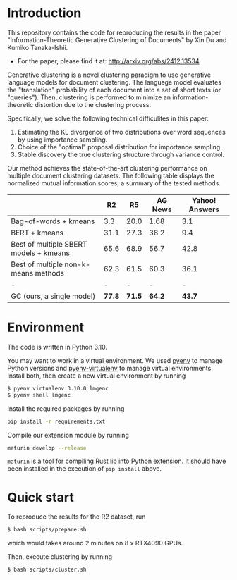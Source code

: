 # Introduction

This repository contains the code for reproducing the results in the paper
"Information-Theoretic Generative Clustering of Documents" by Xin Du and Kumiko Tanaka-Ishii.

- For the paper, please find it at: http://arxiv.org/abs/2412.13534

Generative clustering is a novel clustering paradigm to use generative language
models for document clustering. The language model evaluates the "translation"
probability of each document into a set of short texts (or "queries").
Then, clustering is performed to minimize an information-theoretic distortion
due to the clustering process.

Specifically, we solve the following technical difficulites in this paper:
1. Estimating the KL divergence of two distributions over word sequences by using importance sampling.
2. Choice of the "optimal" proposal distribution for importance sampling.
3. Stable discovery the true clustering structure through variance control.

Our method achieves the state-of-the-art clustering performance on multiple document clustering datasets.
The following table displays the normalized mutual information scores, a summary of the tested methods.

| | R2 | R5 | AG News | Yahoo! Answers |
|-|-|-|-|-|
| Bag-of-words + kmeans | 3.3 | 20.0 | 1.68 | 3.1 | 
| BERT + kmeans | 31.1 | 27.3 | 38.2 | 9.4 |
| Best of multiple SBERT models + kmeans | 65.6 | 68.9 | 56.7 | 42.8 |
| Best of multiple non-k-means methods | 62.3 | 61.5 | 60.3 | 36.1 |
|-|-|-|-|-|
| GC (ours, a single model) | **77.8** | **71.5** | **64.2** | **43.7** | 


# Environment

The code is written in Python 3.10.

You may want to work in a virtual environment. We used [pyenv](https://github.com/pyenv/pyenv) to manage Python versions and [pyenv-virtualenv](https://github.com/pyenv/pyenv-virtualenv) to manage virtual environments. Install both, then create a new virtual environment by running
```bash
$ pyenv virtualenv 3.10.0 lmgenc
$ pyenv shell lmgenc
```

Install the required packages by running
```bash
pip install -r requirements.txt
```

Compile our extension module by running
```bash
maturin develop --release
```
`maturin` is a tool for compiling Rust lib into Python extension.
It should have been installed in the execution of `pip install` above.


# Quick start

To reproduce the results for the R2 dataset, run
```bash
$ bash scripts/prepare.sh
```
which would takes around 2 minutes on 8 x RTX4090 GPUs.

Then, execute clustering by running
```bash
$ bash scripts/cluster.sh
```
